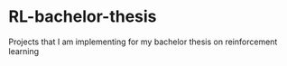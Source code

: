 # RL-bachelor-thesis
Projects that I am implementing for my bachelor thesis on reinforcement learning
